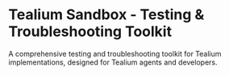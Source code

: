 # Tealium Sandbox - Testing & Troubleshooting Toolkit

A comprehensive testing and troubleshooting toolkit for Tealium implementations, designed for Tealium agents and developers.



